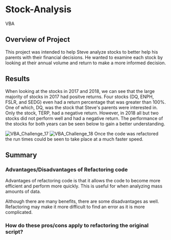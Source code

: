 # Stock-Analysis
VBA
## Overview of Project
This project was intended to help Steve analyze stocks to better help his parents with their financial decisions. He wanted to examine each stock by looking at their annual volume and return to make a more informed decision. 

## Results
When looking at the stocks in 2017 and 2018, we can see that the large majority of stocks in 2017 had positve returns. Four stocks (DQ, ENPH, FSLR, and SEDG) even had a return percentage that was greater than 100%. One of which, DQ, was the stock that Steve's parents were interested in. Only the stock, TERP, had a negative return. However, in 2018 all but two stocks did not perform well and had a negative return. The performance of the stocks for both years can be seen below to gain a better understanding. 


![VBA_Challenge_17](https://user-images.githubusercontent.com/102090016/163093016-173b013f-3d5c-4b88-a7c7-6160bcf4aa26.png)
![VBA_Challenge_18](https://user-images.githubusercontent.com/102090016/163093050-18ce2e81-0444-49c4-97f5-31dcd70e3772.png)
Once the code was refactored the run times could be seen to take place at a much faster speed.
## Summary
### Advantages/Disadvantages of Refactoring code
Advantages of refactoring code is that it allows the code to become more efficient and perform more quickly. This is useful for when analyzing mass amounts of data.

Although there are many benefits, there are some disadvantages as well. Refactoring may make it more difficult to find an error as it is more complicated. 
### How do these pros/cons apply to refactoring the original script?
